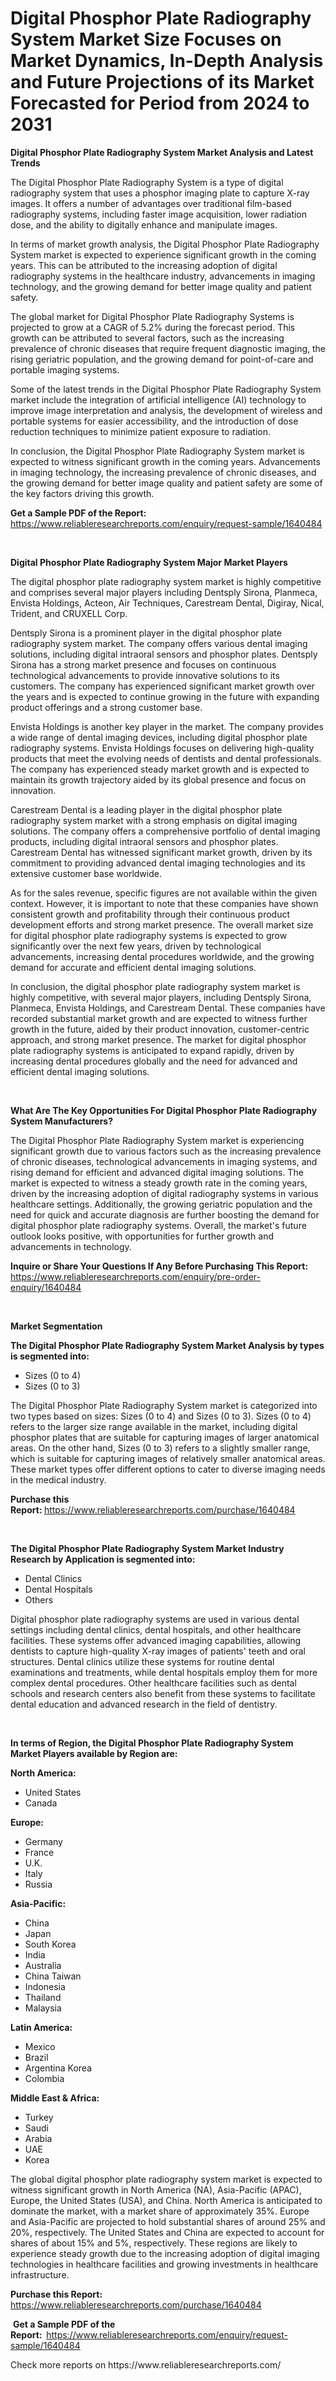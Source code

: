 <p><h1>Digital Phosphor Plate Radiography System Market Size Focuses on Market Dynamics, In-Depth Analysis and Future Projections of its Market Forecasted for Period from 2024 to 2031</h1></p><p><strong>Digital Phosphor Plate Radiography System Market Analysis and Latest Trends</strong></p>
<p><p>The Digital Phosphor Plate Radiography System is a type of digital radiography system that uses a phosphor imaging plate to capture X-ray images. It offers a number of advantages over traditional film-based radiography systems, including faster image acquisition, lower radiation dose, and the ability to digitally enhance and manipulate images.</p><p>In terms of market growth analysis, the Digital Phosphor Plate Radiography System market is expected to experience significant growth in the coming years. This can be attributed to the increasing adoption of digital radiography systems in the healthcare industry, advancements in imaging technology, and the growing demand for better image quality and patient safety.</p><p>The global market for Digital Phosphor Plate Radiography Systems is projected to grow at a CAGR of 5.2% during the forecast period. This growth can be attributed to several factors, such as the increasing prevalence of chronic diseases that require frequent diagnostic imaging, the rising geriatric population, and the growing demand for point-of-care and portable imaging systems.</p><p>Some of the latest trends in the Digital Phosphor Plate Radiography System market include the integration of artificial intelligence (AI) technology to improve image interpretation and analysis, the development of wireless and portable systems for easier accessibility, and the introduction of dose reduction techniques to minimize patient exposure to radiation.</p><p>In conclusion, the Digital Phosphor Plate Radiography System market is expected to witness significant growth in the coming years. Advancements in imaging technology, the increasing prevalence of chronic diseases, and the growing demand for better image quality and patient safety are some of the key factors driving this growth.</p></p>
<p><strong>Get a Sample PDF of the Report:&nbsp;</strong> <a href="https://www.reliableresearchreports.com/enquiry/request-sample/1640484">https://www.reliableresearchreports.com/enquiry/request-sample/1640484</a></p>
<p>&nbsp;</p>
<p><strong>Digital Phosphor Plate Radiography System Major Market Players</strong></p>
<p><p>The digital phosphor plate radiography system market is highly competitive and comprises several major players including Dentsply Sirona, Planmeca, Envista Holdings, Acteon, Air Techniques, Carestream Dental, Digiray, Nical, Trident, and CRUXELL Corp.</p><p>Dentsply Sirona is a prominent player in the digital phosphor plate radiography system market. The company offers various dental imaging solutions, including digital intraoral sensors and phosphor plates. Dentsply Sirona has a strong market presence and focuses on continuous technological advancements to provide innovative solutions to its customers. The company has experienced significant market growth over the years and is expected to continue growing in the future with expanding product offerings and a strong customer base.</p><p>Envista Holdings is another key player in the market. The company provides a wide range of dental imaging devices, including digital phosphor plate radiography systems. Envista Holdings focuses on delivering high-quality products that meet the evolving needs of dentists and dental professionals. The company has experienced steady market growth and is expected to maintain its growth trajectory aided by its global presence and focus on innovation.</p><p>Carestream Dental is a leading player in the digital phosphor plate radiography system market with a strong emphasis on digital imaging solutions. The company offers a comprehensive portfolio of dental imaging products, including digital intraoral sensors and phosphor plates. Carestream Dental has witnessed significant market growth, driven by its commitment to providing advanced dental imaging technologies and its extensive customer base worldwide.</p><p>As for the sales revenue, specific figures are not available within the given context. However, it is important to note that these companies have shown consistent growth and profitability through their continuous product development efforts and strong market presence. The overall market size for digital phosphor plate radiography systems is expected to grow significantly over the next few years, driven by technological advancements, increasing dental procedures worldwide, and the growing demand for accurate and efficient dental imaging solutions.</p><p>In conclusion, the digital phosphor plate radiography system market is highly competitive, with several major players, including Dentsply Sirona, Planmeca, Envista Holdings, and Carestream Dental. These companies have recorded substantial market growth and are expected to witness further growth in the future, aided by their product innovation, customer-centric approach, and strong market presence. The market for digital phosphor plate radiography systems is anticipated to expand rapidly, driven by increasing dental procedures globally and the need for advanced and efficient dental imaging solutions.</p></p>
<p>&nbsp;</p>
<p><strong>What Are The Key Opportunities For Digital Phosphor Plate Radiography System Manufacturers?</strong></p>
<p><p>The Digital Phosphor Plate Radiography System market is experiencing significant growth due to various factors such as the increasing prevalence of chronic diseases, technological advancements in imaging systems, and rising demand for efficient and advanced digital imaging solutions. The market is expected to witness a steady growth rate in the coming years, driven by the increasing adoption of digital radiography systems in various healthcare settings. Additionally, the growing geriatric population and the need for quick and accurate diagnosis are further boosting the demand for digital phosphor plate radiography systems. Overall, the market's future outlook looks positive, with opportunities for further growth and advancements in technology.</p></p>
<p><strong>Inquire or Share Your Questions If Any Before Purchasing This Report:</strong> <a href="https://www.reliableresearchreports.com/enquiry/pre-order-enquiry/1640484">https://www.reliableresearchreports.com/enquiry/pre-order-enquiry/1640484</a></p>
<p>&nbsp;</p>
<p><strong>Market Segmentation</strong></p>
<p><strong>The Digital Phosphor Plate Radiography System Market Analysis by types is segmented into:</strong></p>
<p><ul><li>Sizes (0 to 4)</li><li>Sizes (0 to 3)</li></ul></p>
<p><p>The Digital Phosphor Plate Radiography System market is categorized into two types based on sizes: Sizes (0 to 4) and Sizes (0 to 3). Sizes (0 to 4) refers to the larger size range available in the market, including digital phosphor plates that are suitable for capturing images of larger anatomical areas. On the other hand, Sizes (0 to 3) refers to a slightly smaller range, which is suitable for capturing images of relatively smaller anatomical areas. These market types offer different options to cater to diverse imaging needs in the medical industry.</p></p>
<p><strong>Purchase this Report:&nbsp;</strong><a href="https://www.reliableresearchreports.com/purchase/1640484">https://www.reliableresearchreports.com/purchase/1640484</a></p>
<p>&nbsp;</p>
<p><strong>The Digital Phosphor Plate Radiography System Market Industry Research by Application is segmented into:</strong></p>
<p><ul><li>Dental Clinics</li><li>Dental Hospitals</li><li>Others</li></ul></p>
<p><p>Digital phosphor plate radiography systems are used in various dental settings including dental clinics, dental hospitals, and other healthcare facilities. These systems offer advanced imaging capabilities, allowing dentists to capture high-quality X-ray images of patients' teeth and oral structures. Dental clinics utilize these systems for routine dental examinations and treatments, while dental hospitals employ them for more complex dental procedures. Other healthcare facilities such as dental schools and research centers also benefit from these systems to facilitate dental education and advanced research in the field of dentistry.</p></p>
<p>&nbsp;</p>
<p><strong>In terms of Region, the Digital Phosphor Plate Radiography System Market Players available by Region are:</strong></p>
<p>
    <p> <strong> North America: </strong>
        <ul>
            <li>United States</li>
            <li>Canada</li>
        </ul>
        </p> 
    <p> <strong> Europe: </strong>
        <ul>
            <li>Germany</li>
            <li>France</li>
            <li>U.K.</li>
            <li>Italy</li>
            <li>Russia</li>
        </ul>
        </p> 
    <p> <strong> Asia-Pacific: </strong>
        <ul>
            <li>China</li>
            <li>Japan</li>
            <li>South Korea</li>
            <li>India</li>
            <li>Australia</li>
            <li>China Taiwan</li>
            <li>Indonesia</li>
            <li>Thailand</li>
            <li>Malaysia</li>
        </ul>
        </p> 
    <p> <strong> Latin America: </strong>
        <ul>
            <li>Mexico</li>
            <li>Brazil</li>
            <li>Argentina Korea</li>
            <li>Colombia</li>
        </ul>
        </p> 
    <p> <strong> Middle East & Africa: </strong>
        <ul>
            <li>Turkey</li>
            <li>Saudi</li>
            <li>Arabia</li>
            <li>UAE</li>
            <li>Korea</li>
        </ul>
    </p>
    </p>
<p><p>The global digital phosphor plate radiography system market is expected to witness significant growth in North America (NA), Asia-Pacific (APAC), Europe, the United States (USA), and China. North America is anticipated to dominate the market, with a market share of approximately 35%. Europe and Asia-Pacific are projected to hold substantial shares of around 25% and 20%, respectively. The United States and China are expected to account for shares of about 15% and 5%, respectively. These regions are likely to experience steady growth due to the increasing adoption of digital imaging technologies in healthcare facilities and growing investments in healthcare infrastructure.</p></p>
<p><strong>Purchase this Report: </strong><a href="https://www.reliableresearchreports.com/purchase/1640484">https://www.reliableresearchreports.com/purchase/1640484</a></p>
<p>&nbsp;<strong>Get a Sample PDF of the Report:&nbsp;&nbsp;</strong><a href="https://www.reliableresearchreports.com/enquiry/request-sample/1640484">https://www.reliableresearchreports.com/enquiry/request-sample/1640484</a></p>
<p><strong></strong></p>
<p>Check more reports on https://www.reliableresearchreports.com/</p>